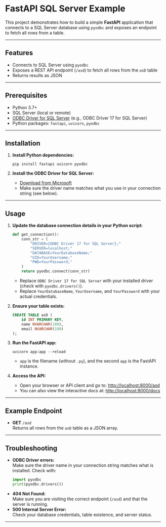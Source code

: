 # FastAPI SQL Server Example

This project demonstrates how to build a simple **FastAPI** application that connects to a SQL Server database using `pyodbc` and exposes an endpoint to fetch all rows from a table.

---

## Features

- Connects to SQL Server using `pyodbc`
- Exposes a REST API endpoint (`/asd`) to fetch all rows from the `asD` table
- Returns results as JSON

---

## Prerequisites

- Python 3.7+
- SQL Server (local or remote)
- [ODBC Driver for SQL Server](https://learn.microsoft.com/en-us/sql/connect/odbc/download-odbc-driver-for-sql-server) (e.g., ODBC Driver 17 for SQL Server)
- Python packages: `fastapi`, `uvicorn`, `pyodbc`

---

## Installation

1. **Install Python dependencies:**
    ```
    pip install fastapi uvicorn pyodbc
    ```

2. **Install the ODBC Driver for SQL Server:**
    - [Download from Microsoft](https://learn.microsoft.com/en-us/sql/connect/odbc/download-odbc-driver-for-sql-server)
    - Make sure the driver name matches what you use in your connection string (see below).

---

## Usage

1. **Update the database connection details in your Python script:**

    ```python
    def get_connection():
        conn_str = (
            "DRIVER={ODBC Driver 17 for SQL Server};"
            "SERVER=localhost;"
            "DATABASE=YourDatabaseName;"
            "UID=YourUsername;"
            "PWD=YourPassword;"
        )
        return pyodbc.connect(conn_str)
    ```
    - Replace `ODBC Driver 17 for SQL Server` with your installed driver (check with `pyodbc.drivers()`).
    - Replace `YourDatabaseName`, `YourUsername`, and `YourPassword` with your actual credentials.

2. **Ensure your table exists:**

    ```sql
    CREATE TABLE asD (
        id INT PRIMARY KEY,
        name NVARCHAR(100),
        email NVARCHAR(100)
    );
    ```

3. **Run the FastAPI app:**
    ```
    uvicorn app:app --reload
    ```
    - `app` is the filename (without `.py`), and the second `app` is the FastAPI instance.

4. **Access the API:**
    - Open your browser or API client and go to: [http://localhost:8000/asd](http://localhost:8000/asd)
    - You can also view the interactive docs at: [http://localhost:8000/docs](http://localhost:8000/docs)

---

## Example Endpoint

- **GET** `/asd`  
  Returns all rows from the `asD` table as a JSON array.

---

## Troubleshooting

- **ODBC Driver errors:**  
  Make sure the driver name in your connection string matches what is installed. Check with:
    ```python
    import pyodbc
    print(pyodbc.drivers())
    ```
- **404 Not Found:**  
  Make sure you are visiting the correct endpoint (`/asd`) and that the server is running.
- **500 Internal Server Error:**  
  Check your database credentials, table existence, and server status.

---

